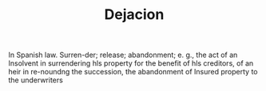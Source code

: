 ---
title: Dejacion
letter: D
permalink: "/definitions/bld-dejacion.html"
body: In Spanish law. Surren-der; release; abandonment; e. g., the act of an Insolvent
  in surrendering hls property for the benefit of hls creditors, of an heir in re-noundng
  the succession, the abandonment of Insured property to the underwriters
published_at: '2018-07-07'
source: Black's Law Dictionary 2nd Ed (1910)
layout: post
---